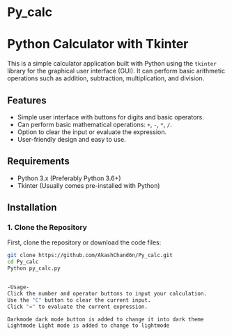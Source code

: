# Py_calc
# Python Calculator with Tkinter

This is a simple calculator application built with Python using the `tkinter` library for the graphical user interface (GUI). It can perform basic arithmetic operations such as addition, subtraction, multiplication, and division.

## Features
- Simple user interface with buttons for digits and basic operators.
- Can perform basic mathematical operations: `+`, `-`, `*`, `/`.
- Option to clear the input or evaluate the expression.
- User-friendly design and easy to use.

## Requirements

- Python 3.x (Preferably Python 3.6+)
- Tkinter (Usually comes pre-installed with Python)

## Installation

### 1. Clone the Repository

First, clone the repository or download the code files:

```bash
git clone https://github.com/AkashChand6n/Py_calc.git
cd Py_calc
Python py_calc.py


-Usage-
Click the number and operator buttons to input your calculation.
Use the "C" button to clear the current input.
Click "=" to evaluate the current expression.

Darkmode dark mode button is added to change it into dark theme
Lightmode Light mode is added to change to lightmode
